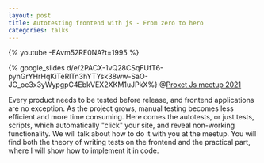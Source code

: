 ```yaml
---
layout: post
title: Autotesting frontend with js - From zero to hero
categories: talks
---
```

{% youtube -EAvm52RE0NA?t=1995 %}

{% google_slides d/e/2PACX-1vQ28CSqFUfT6-pynGrYHrHqKiTeRlTn3hYTYsk38ww-SaO-JG_oe3x3yWypgpC4EbkVEX2XKM1uJPkX%}
@[Proxet Js meetup 2021](https://dou.ua/calendar/38722/)

Every product needs to be tested before release, and frontend applications are no exception. As the project grows, manual testing becomes less efficient and more time consuming. Here comes the autotests, or just tests, scripts, which automatically "click" your site, and reveal non-working functionality. We will talk about how to do it with you at the meetup. You will find both the theory of writing tests on the frontend and the practical part, where I will show how to implement it in code.
